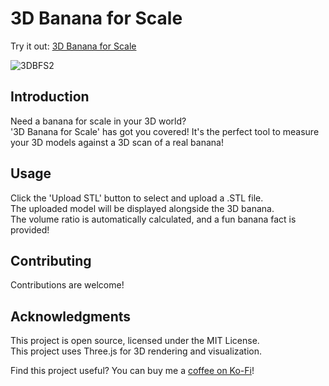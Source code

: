 # 3D Banana for Scale

Try it out: [3D Banana for Scale](https://andrewsink.github.io/3D-Banana-for-Scale/)

![3DBFS2](https://github.com/AndrewSink/3D-Banana-for-Scale/assets/46334898/1075a10d-b3fa-442c-9290-a1d976d22379)

## Introduction
Need a banana for scale in your 3D world? </br>
'3D Banana for Scale' has got you covered! It's the perfect tool to measure your 3D models against a 3D scan of a real banana!</br>

## Usage
Click the 'Upload STL' button to select and upload a .STL file.</br>
The uploaded model will be displayed alongside the 3D banana.</br>
The volume ratio is automatically calculated, and a fun banana fact is provided!</br>

## Contributing
Contributions are welcome!

## Acknowledgments
This project is open source, licensed under the MIT License.</br>
This project uses Three.js for 3D rendering and visualization. </br>

Find this project useful? You can buy me a [coffee on Ko-Fi](https://ko-fi.com/andrewsink)!
